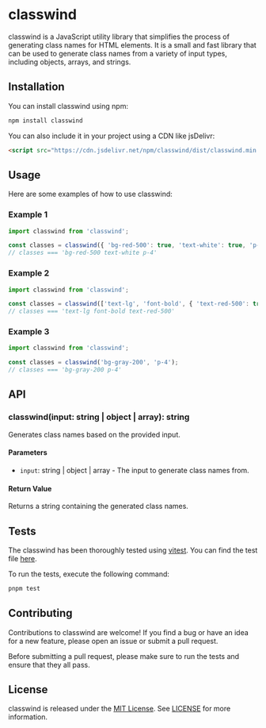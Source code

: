 # classwind

classwind is a JavaScript utility library that simplifies the process of generating class names for HTML elements. It is a small and fast library that can be used to generate class names from a variety of input types, including objects, arrays, and strings.

## Installation

You can install classwind using npm:

```sh
npm install classwind
```

You can also include it in your project using a CDN like jsDelivr:

```html
<script src="https://cdn.jsdelivr.net/npm/classwind/dist/classwind.min.js"></script>
```

## Usage

Here are some examples of how to use classwind:

### Example 1

```javascript
import classwind from 'classwind';

const classes = classwind({ 'bg-red-500': true, 'text-white': true, 'p-4': true });
// classes === 'bg-red-500 text-white p-4'
```

### Example 2

```javascript
import classwind from 'classwind';

const classes = classwind(['text-lg', 'font-bold', { 'text-red-500': true }]);
// classes === 'text-lg font-bold text-red-500'
```

### Example 3

```javascript
import classwind from 'classwind';

const classes = classwind('bg-gray-200', 'p-4');
// classes === 'bg-gray-200 p-4'
```

## API

### classwind(input: string | object | array): string

Generates class names based on the provided input.

#### Parameters

- `input`: string | object | array - The input to generate class names from.

#### Return Value

Returns a string containing the generated class names.

## Tests

The classwind has been thoroughly tested using [vitest](https://github.com/aleclarson/vitest). You can find the test file [here](https://github.com/jalalazimi/classwind/blob/main/test/index.test.js).

To run the tests, execute the following command:

```sh
pnpm test
```

## Contributing

Contributions to classwind are welcome! If you find a bug or have an idea for a new feature, please open an issue or submit a pull request.

Before submitting a pull request, please make sure to run the tests and ensure that they all pass.

## License

classwind is released under the [MIT License](https://opensource.org/licenses/MIT). See [LICENSE](https://github.com/jalalazimi/classwind/blob/main/LICENSE) for more information.